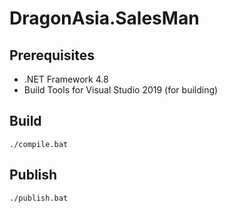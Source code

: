 # DragonAsia.SalesMan

## Prerequisites
* .NET Framework 4.8
* Build Tools for Visual Studio 2019 (for building)

## Build
```
./compile.bat
```

## Publish
```
./publish.bat
```
